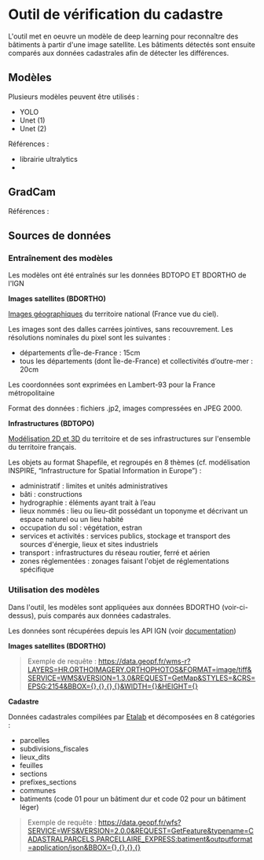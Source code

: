 # Outil de vérification du cadastre

L'outil met en oeuvre un modèle de deep learning pour reconnaître des bâtiments à partir d'une image satellite. Les bâtiments détectés sont ensuite comparés aux données cadastrales afin de détecter les différences.

## Modèles

Plusieurs modèles peuvent être utilisés :

+ YOLO
+ Unet (1)
+ Unet (2)

Références :

+ librairie ultralytics
+ 

## GradCam

Références :


## Sources de données

### Entraînement des modèles

Les modèles ont été entraînés sur les données BDTOPO ET BDORTHO de l'IGN

**Images satellites (BDORTHO)**

[Images géographiques](https://geoservices.ign.fr/bdortho) du territoire national (France vue du ciel).

Les images sont des dalles carrées jointives, sans recouvrement. Les résolutions nominales du pixel sont les suivantes :

+ départements d’Île-de-France : 15cm
+ tous les départements (dont Île-de-France) et collectivités d’outre-mer : 20cm

Les coordonnées sont exprimées en Lambert-93 pour la France métropolitaine

Format des données : fichiers .jp2, images compressées en JPEG 2000.

**Infrastructures (BDTOPO)**

[Modélisation 2D et 3D]() du territoire et de ses infrastructures sur l'ensemble du territoire français.

Les objets au format Shapefile, et regroupés en 8 thèmes (cf. modélisation INSPIRE, “Infrastructure for Spatial Information in Europe”) : 

+ administratif : limites et unités administratives 
+ bâti : constructions 
+ hydrographie : éléments ayant trait à l’eau 
+ lieux nommés : lieu ou lieu-dit possédant un toponyme et décrivant un espace naturel ou un lieu habité 
+ occupation du sol : végétation, estran 
+ services et activités : services publics, stockage et transport des sources d'énergie, lieux et sites industriels 
+ transport : infrastructures du réseau routier, ferré et aérien 
+ zones réglementées : zonages faisant l'objet de réglementations spécifique

### Utilisation des modèles

Dans l'outil, les modèles sont appliquées aux données BDORTHO (voir-ci-dessus), puis comparés aux données cadastrales.

Les données sont récupérées depuis les API IGN (voir [documentation](https://geoservices.ign.fr/documentation/services/services-geoplateforme))

**Images satellites (BDORTHO)**

> Exemple de requête :
> https://data.geopf.fr/wms-r?LAYERS=HR.ORTHOIMAGERY.ORTHOPHOTOS&FORMAT=image/tiff&SERVICE=WMS&VERSION=1.3.0&REQUEST=GetMap&STYLES=&CRS=EPSG:2154&BBOX={},{},{},{}&WIDTH={}&HEIGHT={}

**Cadastre**

Données cadastrales compilées par [Etalab](https://geoservices.ign.fr/bdortho) et décomposées en 8 catégories :

+ parcelles
+ subdivisions_fiscales
+ lieux_dits
+ feuilles
+ sections
+ prefixes_sections
+ communes
+ batiments (code 01 pour un bâtiment dur et code 02 pour un bâtiment léger)

> Exemple de requête :
> https://data.geopf.fr/wfs?SERVICE=WFS&VERSION=2.0.0&REQUEST=GetFeature&typename=CADASTRALPARCELS.PARCELLAIRE_EXPRESS:batiment&outputformat=application/json&BBOX={},{},{},{} 


